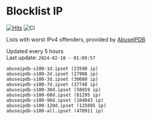 # Blocklist IP

[![Hits](https://hits.seeyoufarm.com/api/count/incr/badge.svg?url=https%3A%2F%2Fgithub.com%2Fborestad%2Fblocklist-ip%2F&count_bg=%2379C83D&title_bg=%23555555&icon=&icon_color=%23E7E7E7&title=hits&edge_flat=false)](https://hits.seeyoufarm.com)  ![CI](https://img.shields.io/github/workflow/status/borestad/blocklist-ip/CI?style=flat-square)

Lists with worst IPv4 offenders, provided by [AbuseIPDB](https://www.abuseipdb.com/)

<!-- FOOTER-PLACEHOLDER -->
Updated every 5 hours<br>
Last update: `2024-02-10 - 01:09:57`
```
abuseipdb-s100-1d.ipset (23590 ip)
abuseipdb-s100-2d.ipset (27908 ip)
abuseipdb-s100-3d.ipset (30680 ip)
abuseipdb-s100-7d.ipset (37748 ip)
abuseipdb-s100-30d.ipset (58859 ip)
abuseipdb-s100-60d.ipset (81295 ip)
abuseipdb-s100-90d.ipset (104043 ip)
abuseipdb-s100-120d.ipset (125885 ip)
abuseipdb-s100-all.ipset (470911 ip)
```
